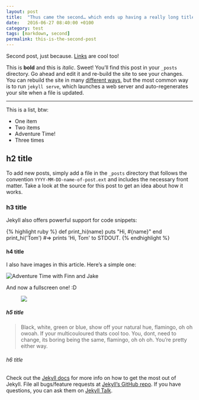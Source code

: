 ```yaml
---
layout: post
title:  "Thus came the second… which ends up having a really long title"
date:   2016-06-27 08:40:00 +0100
category: test
tags: [markdown, second]
permalink: this-is-the-second-post
---
```


Second post, just because. [Links](http://google.com) are cool too!

This is __bold__ and this is _italic_. Sweet! You’ll find this post in your `_posts` directory. Go ahead and edit it and re-build the site to see your changes. You can rebuild the site in many [different ways](http://dribbble.com), but the most common way is to run `jekyll serve`, which launches a web server and auto-regenerates your site when a file is updated.

---

This is a list, btw:

- One item
- Two items
- Adventure Time!
- Three times

## h2 title
To add new posts, simply add a file in the `_posts` directory that follows the convention `YYYY-MM-DD-name-of-post.ext` and includes the necessary front matter. Take a look at the source for this post to get an idea about how it works.

### h3 title
Jekyll also offers powerful support for code snippets:

{% highlight ruby %}
def print_hi(name)
  puts "Hi, #{name}"
end
print_hi('Tom')
#=> prints 'Hi, Tom' to STDOUT.
{% endhighlight %}

#### h4 title

I also have images in this article. Here’s a simple one:

![Adventure Time with Finn and Jake](http://www.pixelstalk.net/wp-content/uploads/2016/01/Adventure-Time-Background-HD.jpg)

And now a fullscreen one! :D

<figure>
  <img src="http://www.pixelstalk.net/wp-content/uploads/2016/01/Adventure-Time-Background-HD.jpg" />
</figure>

##### h5 title

> Black, white, green or blue, show off your natural hue, flamingo, oh oh owoah. If your multicouloured thats cool too. You, dont, need to change, its boring being the same, flamingo, oh oh oh. You’re pretty either way.

###### h6 title
Check out the [Jekyll docs][jekyll-docs] for more info on how to get the most out of Jekyll. File all bugs/feature requests at [Jekyll’s GitHub repo][jekyll-gh]. If you have questions, you can ask them on [Jekyll Talk][jekyll-talk].

[jekyll-docs]: http://jekyllrb.com/docs/home
[jekyll-gh]:   https://github.com/jekyll/jekyll
[jekyll-talk]: https://talk.jekyllrb.com/
